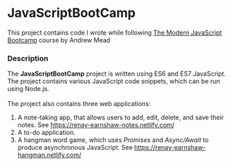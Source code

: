 # JavaScriptBootCamp
This project contains code I wrote while following [The Modern JavaScript Bootcamp](https://www.udemy.com/course/modern-javascript/) course by Andrew Mead

### Description
The __JavaScriptBootCamp__ project is written using ES6 and ES7 JavaScript.
<br>The project contains various JavaScript code snippets, which can be run using Node.js.
<br><br>The project also contains three web applications:
1. A note-taking app, that allows users to add, edit, delete, and save their notes. See https://renay-earnshaw-notes.netlify.com/
2. A to-do application.
3. A hangman word game, which uses _Promises_ and _Async/Await_ to produce asynchronous JavaScript. See https://renay-earnshaw-hangman.netlify.com/


